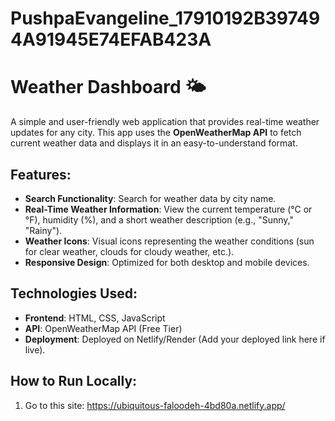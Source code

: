 # PushpaEvangeline_17910192B397494A91945E74EFAB423A

# Weather Dashboard 🌤️

A simple and user-friendly web application that provides real-time weather updates for any city. This app uses the **OpenWeatherMap API** to fetch current weather data and displays it in an easy-to-understand format.

## Features:
- **Search Functionality**: Search for weather data by city name.
- **Real-Time Weather Information**: View the current temperature (°C or °F), humidity (%), and a short weather description (e.g., "Sunny," "Rainy").
- **Weather Icons**: Visual icons representing the weather conditions (sun for clear weather, clouds for cloudy weather, etc.).
- **Responsive Design**: Optimized for both desktop and mobile devices.

## Technologies Used:
- **Frontend**: HTML, CSS, JavaScript
- **API**: OpenWeatherMap API (Free Tier)
- **Deployment**: Deployed on Netlify/Render (Add your deployed link here if live).

## How to Run Locally:
1. Go to this site:
 https://ubiquitous-faloodeh-4bd80a.netlify.app/
   
